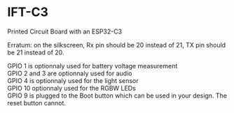 # IFT-C3
Printed Circuit Board with an ESP32-C3

Erratum: on the silkscreen, Rx pin should be 20 instead of 21, TX pin should be 21 instead of 20.

GPIO 1 is optionnaly used for battery voltage measurement<br/>
GPIO 2 and 3 are optionnaly used for audio<br/>
GPIO 4 is optionnaly used for the light sensor<br/>
GPIO 10 optionnaly used for the RGBW LEDs<br/>
GPIO 9 is plugged to the Boot button which can be used in your design. The reset button cannot.<br/>
